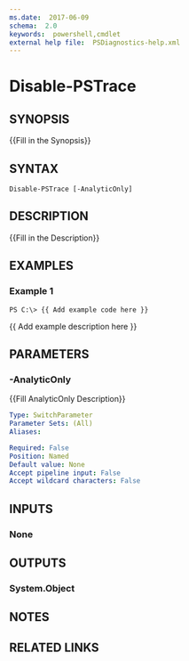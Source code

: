 ```yaml
---
ms.date:  2017-06-09
schema:  2.0
keywords:  powershell,cmdlet
external help file:  PSDiagnostics-help.xml
---
```


# Disable-PSTrace

## SYNOPSIS
{{Fill in the Synopsis}}

## SYNTAX

```
Disable-PSTrace [-AnalyticOnly]
```

## DESCRIPTION
{{Fill in the Description}}

## EXAMPLES

### Example 1
```
PS C:\> {{ Add example code here }}
```

{{ Add example description here }}

## PARAMETERS

### -AnalyticOnly
{{Fill AnalyticOnly Description}}

```yaml
Type: SwitchParameter
Parameter Sets: (All)
Aliases: 

Required: False
Position: Named
Default value: None
Accept pipeline input: False
Accept wildcard characters: False
```

## INPUTS

### None


## OUTPUTS

### System.Object

## NOTES

## RELATED LINKS

